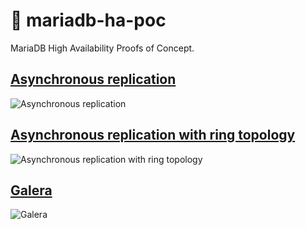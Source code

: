 # 🦭 mariadb-ha-poc
MariaDB High Availability Proofs of Concept.

## [Asynchronous replication](./async-repl/)
![Asynchronous replication](https://mariadb.com/kb/en/replication-overview/+image/standard_replication)

## [Asynchronous replication with ring topology](./async-repl-ring/)
![Asynchronous replication with ring topology](https://mariadb.com/kb/en/replication-overview/+image/ring_replication)

## [Galera](./galera)
![Galera](https://mariadb.com/kb/en/about-mariadb-galera-cluster/+image/galera_small)
